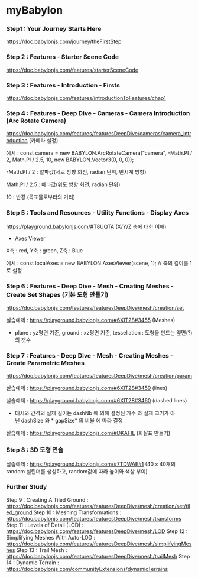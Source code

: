 # myBabylon

### Step1 : Your Journey Starts Here

https://doc.babylonjs.com/journey/theFirstStep 

### Step 2 : Features - Starter Scene Code

https://doc.babylonjs.com/features/starterSceneCode

### Step 3 : Features - Introduction - Firsts

https://doc.babylonjs.com/features/introductionToFeatures/chap1


### Step 4 : Features - Deep Dive - Cameras - Camera Introduction (Arc Rotate Camera) 

https://doc.babylonjs.com/features/featuresDeepDive/cameras/camera_introduction (카메라 설정)

예시 : const camera = new BABYLON.ArcRotateCamera("camera", -Math.PI / 2, Math.PI / 2.5, 10, new BABYLON.Vector3(0, 0, 0));

-Math.PI / 2  : 알파값(세로 방향 회전, radian 단위, 반시계 방향)

Math.PI / 2.5 : 베타값(위도 방향 회전, radian 단위)

10            : 반경  (목표물로부터의 거리) 


### Step 5 : Tools and Resources - Utility Functions - Display Axes

https://playground.babylonjs.com/#T8UQTA (X/Y/Z 축에 대한 이해)

* Axes Viewer

X축 : red, Y축 : green, Z축 : Blue

예시 : const localAxes = new BABYLON.AxesViewer(scene, 1);  // 축의 길이를 1로 설정


### Step 6 : Features - Deep Dive - Mesh - Creating Meshes - Create Set Shapes (기본 도형 만들기)

https://doc.babylonjs.com/features/featuresDeepDive/mesh/creation/set

실습예제 : https://playground.babylonjs.com/#6XIT28#3455 (Meshes)

* plane : yz평면 기준, ground : xz평면 기준, tessellation : 도형을 만드는 옆면(?)의 갯수


### Step 7 : Features - Deep Dive - Mesh - Creating Meshes - Create Parametric Meshes 

https://doc.babylonjs.com/features/featuresDeepDive/mesh/creation/param

실습예제 : https://playground.babylonjs.com/#6XIT28#3459  (lines)

실습예제 : https://playground.babylonjs.com/#6XIT28#3460  (dashed lines) 

* 대시와 간격의 실제 길이는 dashNb 에 의해 설정된 개수 와 실제 크기가 아닌 dashSize 와 * gapSize* 의 비율 에 따라 결정

실습예제 : https://playground.babylonjs.com/#DKAFIL (화살표 만들기)

### Step 8 : 3D 도형 연습

실습예제 : https://playground.babylonjs.com/#7TDWAE#1 (40 x 40개의 random 실린더를 생성하고, random값에 따라 높이와 색상 부여)

### Further Study

Step 9 : Creating A Tiled Ground : https://doc.babylonjs.com/features/featuresDeepDive/mesh/creation/set/tiled_ground
Step 10 : Meshing Transformations : https://doc.babylonjs.com/features/featuresDeepDive/mesh/transforms
Step 11 : Levels of Detail (LOD) : https://doc.babylonjs.com/features/featuresDeepDive/mesh/LOD
Step 12 : Simplifying Meshes With Auto-LOD : https://doc.babylonjs.com/features/featuresDeepDive/mesh/simplifyingMeshes
Step 13 : Trail Mesh : https://doc.babylonjs.com/features/featuresDeepDive/mesh/trailMesh
Step 14 : Dynamic Terrain : https://doc.babylonjs.com/communityExtensions/dynamicTerrains




